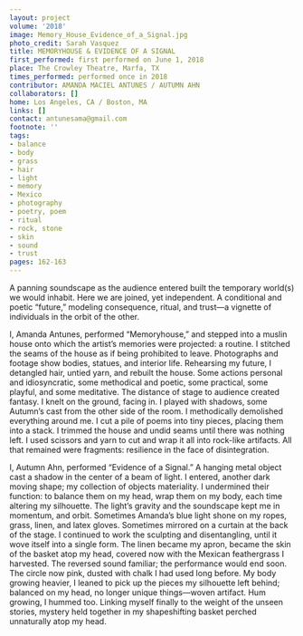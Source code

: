 ```yaml
---
layout: project
volume: '2018'
image: Memory_House_Evidence_of_a_Signal.jpg
photo_credit: Sarah Vasquez
title: MEMORYHOUSE & EVIDENCE OF A SIGNAL
first_performed: first performed on June 1, 2018
place: The Crowley Theatre, Marfa, TX
times_performed: performed once in 2018
contributor: AMANDA MACIEL ANTUNES / AUTUMN AHN
collaborators: []
home: Los Angeles, CA / Boston, MA
links: []
contact: antunesama@gmail.com
footnote: ''
tags:
- balance
- body
- grass
- hair
- light
- memory
- Mexico
- photography
- poetry, poem
- ritual
- rock, stone
- skin
- sound
- trust
pages: 162-163
---
```


A panning soundscape as the audience entered built the temporary world(s) we would inhabit. Here we are joined, yet independent. A conditional and poetic “future,” modeling consequence, ritual, and trust—a vignette of individuals in the orbit of the other.

I, Amanda Antunes, performed “Memoryhouse,” and stepped into a muslin house onto which the artist’s memories were projected: a routine. I stitched the seams of the house as if being prohibited to leave. Photographs and footage show bodies, statues, and interior life. Rehearsing my future, I detangled hair, untied yarn, and rebuilt the house. Some actions personal and idiosyncratic, some methodical and poetic, some practical, some playful, and some meditative. The distance of stage to audience created fantasy. I knelt on the ground, facing in. I played with shadows, some Autumn’s cast from the other side of the room. I methodically demolished everything around me. I cut a pile of poems into tiny pieces, placing them into a stack. I trimmed the house and undid seams until there was nothing left. I used scissors and yarn to cut and wrap it all into rock-like artifacts. All that remained were fragments: resilience in the face of disintegration.

I, Autumn Ahn, performed “Evidence of a Signal.” A hanging metal object cast a shadow in the center of a beam of light. I entered, another dark moving shape; my collection of objects materiality. I undermined their function: to balance them on my head, wrap them on my body, each time altering my silhouette. The light’s gravity and the soundscape kept me in momentum, and orbit. Sometimes Amanda’s blue light shone on my ropes, grass, linen, and latex gloves. Sometimes mirrored on a curtain at the back of the stage. I continued to work the sculpting and disentangling, until it wove itself into a single form. The linen became my apron, became the skin of the basket atop my head, covered now with the Mexican feathergrass I harvested. The reversed sound familiar; the performance would end soon. The circle now pink, dusted with chalk I had used long before. My body growing heavier, I leaned to pick up the pieces my silhouette left behind; balanced on my head, no longer unique things—woven artifact. Hum growing, I hummed too. Linking myself finally to the weight of the unseen stories, mystery held together in my shapeshifting basket perched unnaturally atop my head.
